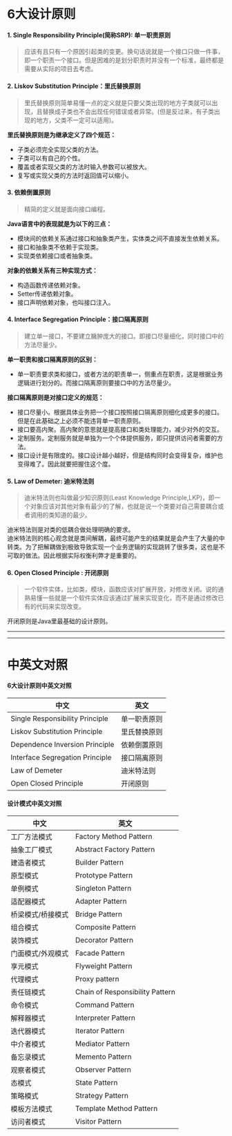 # 6大设计原则

#### 1. Single Responsibility Principle(简称SRP): 单一职责原则
> 应该有且只有一个原因引起类的变更。换句话说就是一个接口只做一件事，即一个职责一个接口。但是困难的是划分职责时并没有一个标准，最终都是需要从实际的项目去考虑。

#### 2. Liskov Substitution Principle：里氏替换原则
> 里氏替换原则简单易懂一点的定义就是只要父类出现的地方子类就可以出现，且替换成子类也不会出现任何错误或者异常。(但是反过来，有子类出现的地方，父类不一定可以适用)。  

**里氏替换原则是为继承定义了四个规范：**
- 子类必须完全实现父类的方法。
- 子类可以有自己的个性。
- 覆盖或者实现父类的方法时输入参数可以被放大。
- 复写或实现父类的方法时返回值可以缩小。

#### 3. 依赖倒置原则
> 精简的定义就是面向接口编程。    

**Java语言中的表现就是为以下的三点：** 
- 模块间的依赖关系通过接口和抽象类产生，实体类之间不直接发生依赖关系。
- 接口和抽象类不依赖于实现类。
- 实现类依赖接口或者抽象类。

**对象的依赖关系有三种实现方式：**
- 构造函数传递依赖对象。
- Setter传递依赖对象。
- 接口声明依赖对象，也叫接口注入。

#### 4. Interface Segregation Principle：接口隔离原则
>  建立单一接口，不要建立臃肿庞大的接口。即接口尽量细化，同时接口中的方法尽量少。  

**单一职责和接口隔离原则的区别：**
- 单一职责要求类和接口，或者方法的职责单一，侧重点在职责，这是根据业务逻辑进行划分的。而接口隔离原则要接口中的方法尽量少。

**接口隔离原则是对接口定义的规范：**
- 接口尽量小。根据具体业务把一个接口按照接口隔离原则细化成更多的接口。但是在此基础之上必须不能违背单一职责原则。
- 接口要高内聚。高内聚的意思就是提高接口和类处理能力，减少对外的交互。
- 定制服务。定制服务就是单独为一个个体提供服务，即只提供访问者需要的方法。
- 接口设计是有限度的。接口设计越小越好，但是结构同时会变得复杂，维护也变得难了。因此就要把握住这个度。

#### 5. Law of Demeter: 迪米特法则
>  迪米特法则也叫做最少知识原则(Least Knowledge Principle,LKP)，即一个对象应该对其他对象有最少的了解，也就是说一个类要对自己需要耦合或者调用的类知道的最少。  

迪米特法则是对类的低耦合做处理明确的要求。  
迪米特法则的核心观念就是类间解耦，最终可能产生的结果就是会产生了大量的中转类。为了把解耦做到极致导致实现一个业务逻辑的实现跳转了很多类，这也是不可取的做法。因此根据实际权衡利弊才是重要的。

#### 6. Open Closed Principle : 开闭原则
> 一个软件实体，比如类，模块，函数应该对扩展开放，对修改关闭。说的通熟易懂一些就是一个软件实体应该通过扩展来实现变化，而不是通过修改已有的代码来实现改变。  

开闭原则是Java里最基础的设计原则。


--------------------------------------------------------------------------------------
--------------------------------------------------------------------------------------

# 中英文对照

#### 6大设计原则中英文对照

| 中文 | 英文 | 
| --- | --- | 
| Single Responsibility Principle | 单一职责原则 |
| Liskov Substitution Principle | 里氏替换原则 |
| Dependence Inversion Principle | 依赖倒置原则 |
| Interface Segregation Principle | 接口隔离原则 |
| Law of Demeter | 迪米特法则 |
| Open Closed Principle | 开闭原则 |

#### 设计模式中英文对照

| 中文 | 英文 | 
| --- | --- | 
| 工厂方法模式 | Factory Method Pattern |
| 抽象工厂模式 | Abstract Factory Pattern |
| 建造者模式 | Builder Pattern |
| 原型模式 | Prototype Pattern |
| 单例模式 | Singleton Pattern |
| 适配器模式 | Adapter Pattern |
| 桥梁模式/桥接模式 | Bridge Pattern |
| 组合模式 | Composite Pattern |
| 装饰模式 | Decorator Pattern |
| 门面模式/外观模式 | Facade Pattern |
| 享元模式 | Flyweight Pattern |
| 代理模式 | Proxy pattern |
| 责任链模式 | Chain of Responsibility Pattern |
| 命令模式 | Command Pattern |
| 解释器模式 | Interpreter Pattern |
| 迭代器模式 | Iterator Pattern |
| 中介者模式 | Mediator Pattern |
| 备忘录模式 | Memento Pattern |
| 观察者模式 | Observer Pattern |
| 态模式 | State Pattern |
| 策略模式 | Strategy Pattern |
| 模板方法模式 | Template Method Pattern |
| 访问者模式 | Visitor Pattern |